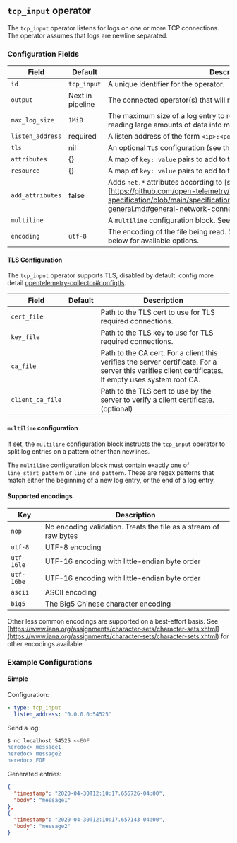 ## `tcp_input` operator

The `tcp_input` operator listens for logs on one or more TCP connections. The operator assumes that logs are newline separated.

### Configuration Fields

| Field             | Default          | Description |
| ---               | ---              | ---         |
| `id`              | `tcp_input`      | A unique identifier for the operator. |
| `output`          | Next in pipeline | The connected operator(s) that will receive all outbound entries. |
| `max_log_size`    | `1MiB`           | The maximum size of a log entry to read before failing. Protects against reading large amounts of data into memory. |
| `listen_address`  | required         | A listen address of the form `<ip>:<port>`. |
| `tls`             | nil              | An optional `TLS` configuration (see the TLS configuration section). |
| `attributes`      | {}               | A map of `key: value` pairs to add to the entry's attributes. |
| `resource`        | {}               | A map of `key: value` pairs to add to the entry's resource. |
| `add_attributes`  | false            | Adds `net.*` attributes according to [semantic convention][https://github.com/open-telemetry/opentelemetry-specification/blob/main/specification/trace/semantic_conventions/span-general.md#general-network-connection-attributes]. |
| `multiline`       |                  | A `multiline` configuration block. See below for details. |
| `encoding`        | `utf-8`          | The encoding of the file being read. See the list of supported encodings below for available options. |

#### TLS Configuration

The `tcp_input` operator supports TLS, disabled by default.
config more detail [opentelemetry-collector#configtls](https://github.com/open-telemetry/opentelemetry-collector/tree/main/config/configtls#tls-configuration-settings).

| Field             | Default          | Description                                                                                                                                           |
| ---               | ---              | ---                                                                                                                                                   |
| `cert_file`       |                  | Path to the TLS cert to use for TLS required connections.                                                                                             |
| `key_file`        |                  | Path to the TLS key to use for TLS required connections.                                                                                              |
| `ca_file`         |                  | Path to the CA cert. For a client this verifies the server certificate. For a server this verifies client certificates. If empty uses system root CA. |
| `client_ca_file`  |                  | Path to the TLS cert to use by the server to verify a client certificate. (optional)                                                                  |

#### `multiline` configuration

If set, the `multiline` configuration block instructs the `tcp_input` operator to split log entries on a pattern other than newlines.

The `multiline` configuration block must contain exactly one of `line_start_pattern` or `line_end_pattern`. These are regex patterns that
match either the beginning of a new log entry, or the end of a log entry.

#### Supported encodings

| Key        | Description
| ---        | ---                                                              |
| `nop`      | No encoding validation. Treats the file as a stream of raw bytes |
| `utf-8`    | UTF-8 encoding                                                   |
| `utf-16le` | UTF-16 encoding with little-endian byte order                    |
| `utf-16be` | UTF-16 encoding with little-endian byte order                    |
| `ascii`    | ASCII encoding                                                   |
| `big5`     | The Big5 Chinese character encoding                              |

Other less common encodings are supported on a best-effort basis.
See [https://www.iana.org/assignments/character-sets/character-sets.xhtml](https://www.iana.org/assignments/character-sets/character-sets.xhtml)
for other encodings available.

### Example Configurations

#### Simple

Configuration:

```yaml
- type: tcp_input
  listen_address: "0.0.0.0:54525"
```

Send a log:

```bash
$ nc localhost 54525 <<EOF
heredoc> message1
heredoc> message2
heredoc> EOF
```

Generated entries:

```json
{
  "timestamp": "2020-04-30T12:10:17.656726-04:00",
  "body": "message1"
},
{
  "timestamp": "2020-04-30T12:10:17.657143-04:00",
  "body": "message2"
}
```
